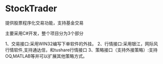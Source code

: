# StockTrader
提供股票程序化交易功能，支持基金交易


主要采用C#开发，整个项目分为3个部分

1、交易接口:采用WIN32编写下单软件的外挂。
2、行情接口:采用银江，网际风行情软件,支持通达信，和tushare行情接口
3、策略接口（支持外接策略）:支持OQ,MATLAB等并可以扩展其他策略方式。


